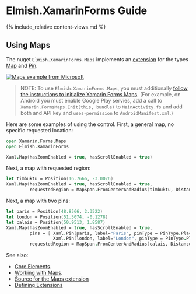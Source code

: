 Elmish.XamarinForms Guide
=======

{% include_relative content-views.md %}

Using Maps
------

The nuget `Elmish.XamarinForms.Maps` implements an [extension](views-extending.md) for the types [Map](https://docs.microsoft.com/dotnet/api/xamarin.forms.maps.map?view=xamarin-forms]) and
[Pin](https://docs.microsoft.com/en-gb/dotnet/api/xamarin.forms.maps.pin?view=xamarin-forms).

[![Maps example from Microsoft](https://user-images.githubusercontent.com/7204669/42186154-60437d42-7e43-11e8-805b-7200282f3b98.png)](https://user-images.githubusercontent.com/7204669/42186154-60437d42-7e43-11e8-805b-7200282f3b98.png)

> NOTE: To use `Elmish.XamarinForms.Maps`, you must additionally [follow the instructions to initialize Xamarin.Forms Maps](https://docs.microsoft.com/xamarin/xamarin-forms/user-interface/map#Maps_Initialization).
(For example, on Android you must enable Google Play servies, add a call to `Xamarin.FormsMaps.Init(this, bundle)` to `MainActivity.fs` and add both and API key and `uses-permission` to `AndroidManifest.xml`.)

Here are some examples of using the control. First, a general map, no specific requested location:

```fsharp
open Xamarin.Forms.Maps
open Elmish.XamarinForms

Xaml.Map(hasZoomEnabled = true, hasScrollEnabled = true)
```

Next, a map with requested region:

```fsharp
let timbuktu = Position(16.7666, -3.0026)
Xaml.Map(hasZoomEnabled = true, hasScrollEnabled = true,
         requestedRegion = MapSpan.FromCenterAndRadius(timbuktu, Distance.FromKilometers(1.0)))
```

Next, a map with two pins:

```fsharp
let paris = Position(48.8566, 2.3522)
let london = Position(51.5074, -0.1278)
let calais = Position(50.9513, 1.8587)
Xaml.Map(hasZoomEnabled = true, hasScrollEnabled = true,
         pins = [ Xaml.Pin(paris, label="Paris", pinType = PinType.Place)
                  Xaml.Pin(london, label="London", pinType = PinType.Place) ],
         requestedRegion = MapSpan.FromCenterAndRadius(calais, Distance.FromKilometers(300.0)))
```

See also:

* [Core Elements](views-elements.md).
* [Working with Maps](https://developer.xamarin.com/samples/xamarin-forms/WorkingWithMaps).
* [Source for the Maps extension](https://github.com/fsprojects/Elmish.XamarinForms/tree/master/extensions/Maps)
* [Defining Extensions](views-extending.md)
